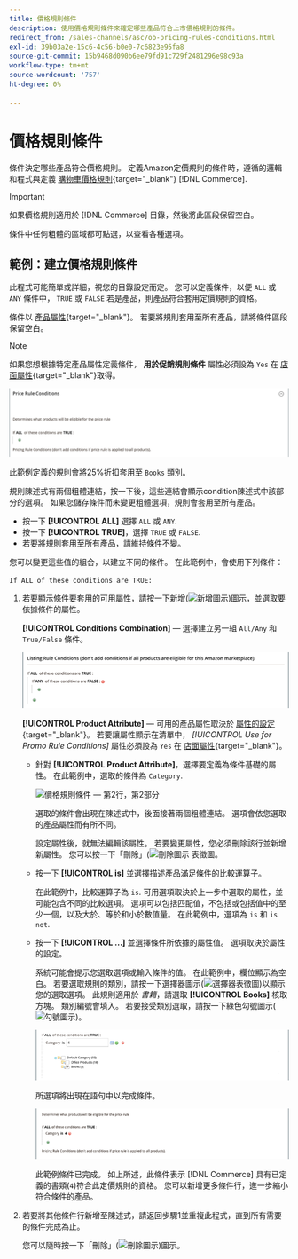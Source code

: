 ```yaml
---
title: 價格規則條件
description: 使用價格規則條件來確定哪些產品符合上市價格規則的條件。
redirect_from: /sales-channels/asc/ob-pricing-rules-conditions.html
exl-id: 39b03a2e-15c6-4c56-b0e0-7c6823e95fa8
source-git-commit: 15b9468d090b6ee79fd91c729f2481296e98c93a
workflow-type: tm+mt
source-wordcount: '757'
ht-degree: 0%

---
```


# 價格規則條件

條件決定哪些產品符合價格規則。 定義Amazon定價規則的條件時，遵循的邏輯和程式與定義 [購物車價格規則](https://docs.magento.com/user-guide/marketing/price-rules-cart.html){target=&quot;_blank&quot;} [!DNL Commerce].

>[!IMPORTANT]
>
>如果價格規則適用於 [!DNL Commerce] 目錄，然後將此區段保留空白。

條件中任何粗體的區域都可點選，以查看各種選項。

## 範例：建立價格規則條件

此程式可能簡單或詳細，視您的目錄設定而定。 您可以定義條件，以便 `ALL` 或 `ANY` 條件中， `TRUE` 或 `FALSE` 若是產品，則產品符合套用定價規則的資格。

條件以 [產品屬性](https://docs.magento.com/user-guide/catalog/product-attributes.html){target=&quot;_blank&quot;}。 若要將規則套用至所有產品，請將條件區段保留空白。

>[!NOTE]
>
>如果您想根據特定產品屬性定義條件， **用於促銷規則條件** 屬性必須設為 `Yes` 在 [店面屬性](https://docs.magento.com/user-guide/stores/attribute-product-create.html){target=&quot;_blank&quot;}取得。

![價格規則條件 — 第1行](assets/ob-price-rules-condition-1.png)

此範例定義的規則會將25%折扣套用至 `Books` 類別。

規則陳述式有兩個粗體連結，按一下後，這些連結會顯示condition陳述式中該部分的選項。 如果您儲存條件而未變更粗體選項，規則會套用至所有產品。

- 按一下 **[!UICONTROL ALL]** 選擇 `ALL` 或 `ANY`.
- 按一下 **[!UICONTROL TRUE]**，選擇 `TRUE` 或 `FALSE`.
- 若要將規則套用至所有產品，請維持條件不變。

您可以變更這些值的組合，以建立不同的條件。 在此範例中，會使用下列條件：

`If ALL of these conditions are TRUE:`

1. 若要顯示條件要套用的可用屬性，請按一下新增(![新增圖示](assets/btn-add-grn.png))圖示，並選取要依據條件的屬性。

   **[!UICONTROL Conditions Combination]**  — 選擇建立另一組 `All/Any` 和 `True/False` 條件。

   ![價格規則條件組合](assets/ob-conditions-combinations.png)

   **[!UICONTROL Product Attribute]**  — 可用的產品屬性取決於 [屬性的設定](https://docs.magento.com/user-guide/stores/attribute-product-create.html){target=&quot;_blank&quot;}。 若要讓屬性顯示在清單中， *[!UICONTROL Use for Promo Rule Conditions]* 屬性必須設為 `Yes` 在 [店面屬性](https://docs.magento.com/user-guide/stores/attribute-product-create.html){target=&quot;_blank&quot;}。

   - 針對 **[!UICONTROL Product Attribute]**，選擇要定義為條件基礎的屬性。 在此範例中，選取的條件為 `Category`.

      ![價格規則條件 — 第2行，第2部分](assets/ob-price-rule-condition-2.png)

      選取的條件會出現在陳述式中，後面接著兩個粗體連結。 選項會依您選取的產品屬性而有所不同。

      設定屬性後，就無法編輯該屬性。 若要變更屬性，您必須刪除該行並新增新屬性。 您可以按一下「刪除」(![刪除圖示](assets/btn-del-red.png) 表徵圖。

   - 按一下 **[!UICONTROL is]** 並選擇描述產品滿足條件的比較運算子。

      在此範例中，比較運算子為 `is`. 可用選項取決於上一步中選取的屬性，並可能包含不同的比較選項。 選項可以包括匹配值，不包括或包括值中的至少一個，以及大於、等於和小於數值量。 在此範例中，選項為 `is` 和 `is not`.

   - 按一下 **[!UICONTROL ...]** 並選擇條件所依據的屬性值。 選項取決於屬性的設定。

      系統可能會提示您選取選項或輸入條件的值。 在此範例中，欄位顯示為空白。 若要選取規則的類別，請按一下選擇器圖示(![選擇器表徵圖](assets/btn-chooser.png))以顯示您的選取選項。 此規則適用於 _書籍_，請選取 **[!UICONTROL Books]** 核取方塊。 類別編號會填入。 若要接受類別選取，請按一下綠色勾號圖示(![勾號圖示](assets/btn-check-mark-green.png))。

      ![價格規則條件 — 第2行，第3部分](assets/ob-price-rule-condition-3.png)

      所選項將出現在語句中以完成條件。

      ![價格規則條件 — 第2行，第4部分](assets/ob-price-rule-condition-4.png)

      此範例條件已完成。 如上所述，此條件表示 [!DNL Commerce] 具有已定義的書類(`4`)符合此定價規則的資格。 您可以新增更多條件行，進一步縮小符合條件的產品。

1. 若要將其他條件行新增至陳述式，請返回步驟1並重複此程式，直到所有需要的條件完成為止。

   您可以隨時按一下「刪除」(![刪除圖示](assets/btn-del-red.png))圖示。
